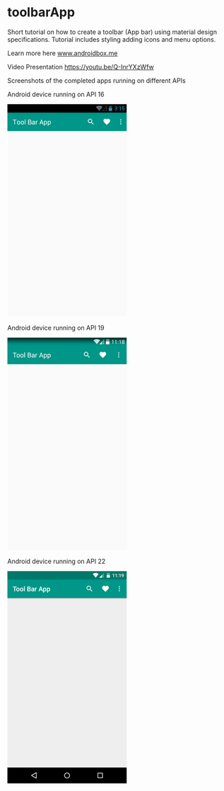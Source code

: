 # toolbarApp
Short tutorial on how to create a toolbar (App bar) using material design specifications. Tutorial includes styling adding icons and menu options.

Learn more here www.androidbox.me

Video Presentation https://youtu.be/Q-InrYXzWfw


Screenshots of the completed apps running on different APIs

Android device running on API 16

![alt text](https://github.com/steve1rm/toolbarApp/blob/master/screenshotAPI16.png "Android device running on API 16")


Android device running on API 19

![alt text](https://github.com/steve1rm/toolbarApp/blob/master/screenshotAPI19.png "Android device running on API 19")


Android device running on API 22

![alt text](https://github.com/steve1rm/toolbarApp/blob/master/screenshotAPI22.png "Android device running on API 22")

